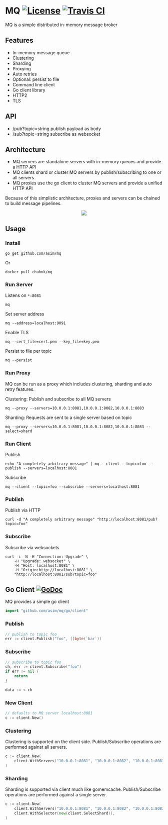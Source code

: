 # MQ [![License](https://img.shields.io/:license-apache-blue.svg)](https://opensource.org/licenses/Apache-2.0) [![Travis CI](https://travis-ci.org/asim/mq.svg?branch=master)](https://travis-ci.org/asim/mq) 

MQ is a simple distributed in-memory message broker

## Features

- In-memory message queue
- Clustering
- Sharding
- Proxying
- Auto retries
- Optional: persist to file
- Command line client
- Go client library
- HTTP2
- TLS

## API

- /pub?topic=string	publish payload as body
- /sub?topic=string	subscribe as websocket

## Architecture

- MQ servers are standalone servers with in-memory queues and provide a HTTP API
- MQ clients shard or cluster MQ servers by publish/subscribing to one or all servers
- MQ proxies use the go client to cluster MQ servers and provide a unified HTTP API

Because of this simplistic architecture, proxies and servers can be chained to build message pipelines.

<p align="center">
  <img src="mq.png" />
</p>

## Usage

### Install

```shell
go get github.com/asim/mq
```

Or

```shell
docker pull chuhnk/mq
```

### Run Server

Listens on `*:8081`
```shell
mq
```

Set server address
```shell
mq --address=localhost:9091
```

Enable TLS
```shell
mq --cert_file=cert.pem --key_file=key.pem
```

Persist to file per topic
```shell
mq --persist
```

### Run Proxy

MQ can be run as a proxy which includes clustering, sharding and auto retry features.

Clustering: Publish and subscribe to all MQ servers

```shell
mq --proxy --servers=10.0.0.1:8081,10.0.0.1:8082,10.0.0.1:8083
```

Sharding: Requests are sent to a single server based on topic

```shell
mq --proxy --servers=10.0.0.1:8081,10.0.0.1:8082,10.0.0.1:8083 --select=shard
```

### Run Client

Publish

```shell
echo "A completely arbitrary message" | mq --client --topic=foo --publish --servers=localhost:8081
```

Subscribe

```shell
mq --client --topic=foo --subscribe --servers=localhost:8081
``` 

### Publish

Publish via HTTP

```
curl -d "A completely arbitrary message" "http://localhost:8081/pub?topic=foo"
```

### Subscribe

Subscribe via websockets

```
curl -i -N -H "Connection: Upgrade" \
	-H "Upgrade: websocket" \
	-H "Host: localhost:8081" \
	-H "Origin:http://localhost:8081" \
	"http://localhost:8081/sub?topic=foo"
```

## Go Client [![GoDoc](https://godoc.org/github.com/asim/mq/go/client?status.svg)](https://godoc.org/github.com/asim/mq/go/client)

MQ provides a simple go client

```go
import "github.com/asim/mq/go/client"
```

### Publish

```go
// publish to topic foo
err := client.Publish("foo", []byte(`bar`))
```

### Subscribe

```go
// subscribe to topic foo
ch, err := client.Subscribe("foo")
if err != nil {
	return
}

data := <-ch
```

### New Client

```go
// defaults to MQ server localhost:8081
c := client.New()
```

### Clustering

Clustering is supported on the client side. Publish/Subscribe operations are performed against all servers.

```go
c := client.New(
	client.WithServers("10.0.0.1:8081", "10.0.0.1:8082", "10.0.0.1:8083"),
)
```

### Sharding

Sharding is supported via client much like gomemcache. Publish/Subscribe operations are performed against a single server.

```go
c := client.New(
	client.WithServers("10.0.0.1:8081", "10.0.0.1:8082", "10.0.0.1:8083"),
	client.WithSelector(new(client.SelectShard)),
)
```
